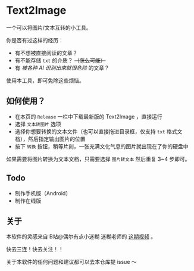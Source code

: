 # Text2Image
一个可以将图片/文本互转的小工具。

你是否有过这样的经历：

- 有不想被直接阅读的文章？
- 有不能存储 `txt` 的介质？ ~~（怎么可能）~~ 
- 有 *被各种 AI 识别出来就很危险* 的文章？

使用本工具，即可免除这些烦恼。

## 如何使用？

- 在本页的 `Release` 一栏中下载最新版的 Text2Image ，直接运行
- 选择 `文本转图片` 选项
- 选择你想要转换的文本文件（也可以直接拖进目录框，仅支持 `txt` 格式文档），然后指定输出图片的位置
- 按下 `转换` 按钮，稍等片刻，一张充满文化气息的图片就出现在了你的硬盘中

如果需要将图片转换为文本文档，只需要选择 `图片转文本` 然后重复 3~4 步即可。

## Todo

- 制作手机版（Android）
- 制作在线版

## 关于

本软件的灵感来自 B站@偶尔有点小迷糊 迷糊老师的 [这期视频](https://www.bilibili.com/video/BV1Ai4y1V7rg) 。

快去三连！快去关注！！

关于本软件的任何问题和建议都可以去本仓库提 issue ～
